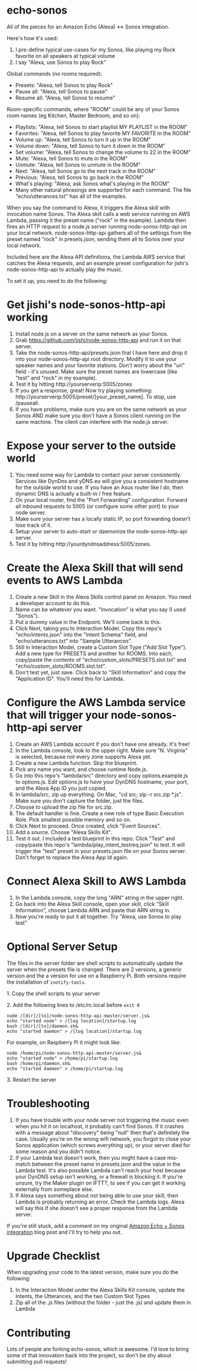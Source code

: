# echo-sonos
All of the pieces for an Amazon Echo (Alexa) <-> Sonos integration.

Here's how it's used:

1. I pre-define typical use-cases for my Sonos, like playing my Rock favorite on all speakers at typical volume
2. I say "Alexa, use Sonos to play Rock"
 
Global commands (no rooms required):

* Presets: "Alexa, tell Sonos to play Rock"
* Pause all: "Alexa, tell Sonos to pause"
* Resume all: "Alexa, tell Sonos to resume"

Room-specific commands, where "ROOM" could be any of your Sonos room names (eg Kitchen, Master Bedroom, and so on):

* Playlists: "Alexa, tell Sonos to start playlist MY PLAYLIST in the ROOM"
* Favorites: "Alexa, tell Sonos to play favorite MY FAVORITE in the ROOM"
* Volume up: "Alexa, tell Sonos to turn it up in the ROOM"
* Volume down: "Alexa, tell Sonos to turn it down in the ROOM"
* Set volume: "Alexa, tell Sonos to change the volume to 22 in the ROOM"
* Mute: "Alexa, tell Sonos to mute in the ROOM"
* Unmute: "Alexa, tell Sonos to unmute in the ROOM"
* Next: "Alexa, tell Sonos go to the next track in the ROOM"
* Previous: "Alexa, tell Sonos to go back in the ROOM"
* What's playing: "Alexa, ask Sonos what's playing in the ROOM"
* Many other natural phrasings are supported for each command. The file "echo/utterances.txt" has all of the examples.

When you say the command to Alexa, it triggers the Alexa skill with invocation name Sonos. The Alexa skill calls a web service running on AWS Lambda, passing it the preset name ("rock" in the example). Lambda then fires an HTTP request to a node.js server running node-sonos-http-api on your local network. node-sonos-http-api gathers all of the settings from the preset named "rock" in presets.json, sending them all to Sonos over your local network.

Included here are the Alexa API definitions, the Lambda AWS service that catches the Alexa requests, and an example preset configuration for jishi's node-sonos-http-api to actually play the music.

To set it up, you need to do the following:

# Get jishi's node-sonos-http-api working
1. Install node.js on a server on the same network as your Sonos.
2. Grab https://github.com/jishi/node-sonos-http-api and run it on that server.
3. Take the node-sonos-http-api/presets.json that I have here and drop it into your node-sonos-http-api root directory. Modify it to use your speaker names and your favorite stations. Don't worry about the "uri" field - it's unused. Make sure the preset names are lowercase (like "test" and "rock" in my example).
4. Test it by hitting http://yourserverip:5005/zones
5. If you get a response, great! Now try playing something: http://yourserverip:5005/preset/[your_preset_name]. To stop, use /pauseall.
6. If you have problems, make sure you are on the same network as your Sonos AND make sure you don't have a Sonos client running on the same machine. The client can interfere with the node.js server.

# Expose your server to the outside world
1. You need some way for Lambda to contact your server consistently. Services like DynDns and yDNS.eu will give you a consistent hostname for the outside world to use.  If you have an Asus router like I do, then dynamic DNS is actually a built-in / free feature.
2. On your local router, find the "Port Forwarding" configuration. Forward all inbound requests to 5005 (or configure some other port) to your node server.
3. Make sure your server has a locally static IP, so port forwarding doesn't lose track of it.
4. Setup your server to auto-start or daemonize the node-sonos-http-api server.
5. Test it by hitting http://yourdyndnsaddress:5005/zones.

# Create the Alexa Skill that will send events to AWS Lambda
1. Create a new Skill in the Alexa Skills control panel on Amazon. You need a developer account to do this.
2. Name can be whatever you want. "Invocation" is what you say (I used "Sonos").
3. Put a dummy value in the Endpoint. We'll come back to this.
4. Click Next, taking you to Interaction Model. Copy this repo's "echo/intents.json" into the "Intent Schema" field, and "echo/utterances.txt" into "Sample Utterances".
5. Still in Interaction Model, create a Custom Slot Type ("Add Slot Type"). Add a new type for PRESETS and another for ROOMS. Into each, copy/paste the contents of "echo/custom_slots/PRESETS.slot.txt" and "echo/custom_slots/ROOMS.slot.txt".
6. Don't test yet, just save. Click back to "Skill Information" and copy the "Application ID". You'll need this for Lambda.

# Configure the AWS Lambda service that will trigger your node-sonos-http-api server
1. Create an AWS Lambda account if you don't have one already. It's free!
2. In the Lambda console, look to the upper right. Make sure "N. Virginia" is selected, because not every zone supports Alexa yet.
3. Create a new Lambda function. Skip the blueprint. 
4. Pick any name you want, and choose runtime Node.js.
5. Go into this repo's "lambda/src" directory and copy options.example.js to options.js. Edit options.js to have your DynDNS hostname, your port, and the Alexa App ID you just copied.
6. In lambda/src, zip up everything. On Mac, "cd src; zip -r src.zip *.js".  Make sure you don't capture the folder, just the files.
7. Choose to upload the zip file for src.zip.
8. The default handler is fine. Create a new role of type Basic Execution Role. Pick smallest possible memory and so on.
9. Click Next to proceed. Once created, click "Event Sources".
10. Add a source.  Choose "Alexa Skills Kit".
11. Test it out. I included a test blueprint in this repo. Click "Test" and copy/paste this repo's "lambda/play_intent_testreq.json" to test. It will trigger the "test" preset in your presets.json file on your Sonos server. Don't forget to replace the Alexa App Id again.

# Connect Alexa Skill to AWS Lambda
1. In the Lambda console, copy the long "ARN" string in the upper right.  
2. Go back into the Alexa Skill console, open your skill, click "Skill Information", choose Lambda ARN and paste that ARN string in.
3. Now you're ready to put it all together. Try "Alexa, use Sonos to play test"

# Optional Server Setup
The files in the server folder are shell scripts to automatically update the server when the presets file is changed. There are 2 versions, a generic version and the a version for use on a Raspberry Pi. Both versions require the installation of `inotify-tools`.

1\. Copy the shell scripts to your server

2\. Add the following lines to /etc/rc.local before `exit 0`


    node /[dir]/[to]/node-sonos-http-api-master/server.js&
    echo "started node" > /[log location]/startup.log
    bash /[dir]/[to]/daemon.sh&
    echo "started daemon" > /[log location]/startup.log

For example, on Raspberry Pi it might look like:

    node /home/pi/node-sonos-http-api-master/server.js&
    echo "started node" > /home/pi/startup.log
    bash /home/pi/daemon.sh&
    echo "started daemon" > /home/pi/startup.log

3\. Restart the server

# Troubleshooting
1. If you have trouble with your node server not triggering the music even when you hit it on localhost, it probably can't find Sonos. If it crashes with a message about "discovery" being "null" then that's definitely the case. Usually you're on the wrong wifi network, you forgot to close your Sonos application (which screws everything up), or your server died for some reason and you didn't notice.
2. If your Lambda test doesn't work, then you might have a case mis-match between the preset name in presets.json and the value in the Lambda test. It's also possible Lambda can't reach your host because your DynDNS setup isn't working, or a firewall is blocking it. If you're unsure, try the Maker plugin on IFTTT, to see if you can get it working externally from someplace else.
3. If Alexa says something about not being able to use your skill, then Lambda is probably returning an error. Check the Lambda logs. Alexa will say this if she doesn't see a proper response from the Lambda server.

If you're still stuck, add a comment on my original [Amazon Echo + Sonos integration](http://ryangraciano.com/post/124770680942/controlling-sonos-with-amazon-echo) blog post and I'll try to help you out.

# Upgrade Checklist
When upgrading your code to the latest version, make sure you do the following:

1. In the Interaction Model under the Alexa Skills Kit console, update the Intents, the Utterances, and the two Custom Slot Types
2. Zip all of the .js files (without the folder - just the .js) and update them in Lambda

# Contributing
Lots of people are forking echo-sonos, which is awesome. I'd love to bring some of that innovation back into the project, so don't be shy about submitting pull requests!
